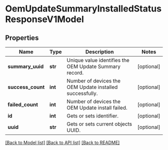 # OemUpdateSummaryInstalledStatusResponseV1Model

## Properties
Name | Type | Description | Notes
------------ | ------------- | ------------- | -------------
**summary_uuid** | **str** | Unique value identifies the OEM Update Summary record. | [optional] 
**success_count** | **int** | Number of devices the OEM Update installed successfully. | [optional] 
**failed_count** | **int** | Number of devices the OEM Update install failed. | [optional] 
**id** | **int** | Gets or sets identifier. | [optional] 
**uuid** | **str** | Gets or sets current objects UUID. | [optional] 

[[Back to Model list]](../README.md#documentation-for-models) [[Back to API list]](../README.md#documentation-for-api-endpoints) [[Back to README]](../README.md)


